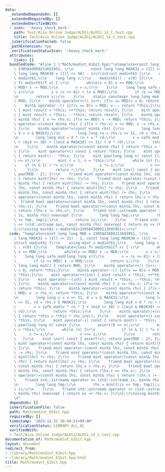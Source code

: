 ```yaml
---
data:
  _extendedDependsOn: []
  _extendedRequiredBy: []
  _extendedVerifiedWith:
  - icon: ':heavy_check_mark:'
    path: Test/Aizu Online Judge/ALDS1/ALDS1_14_C.test.cpp
    title: Test/Aizu Online Judge/ALDS1/ALDS1_14_C.test.cpp
  _isVerificationFailed: false
  _pathExtension: hpp
  _verificationStatusIcon: ':heavy_check_mark:'
  attributes:
    links: []
  bundledCode: "#line 1 \"Math/modint_61bit.hpp\"\ntemplate<const long long MOD =\
    \ 2305843009213693951, \r\n        const long long MASK31 = (1ll << 31) - 1, const\
    \ long long MASK30 = (1ll << 30) - 1>\r\nstruct modint61 {\r\n    using mint =\
    \ modint61;\r\n    long long v;\r\n    modint61() : v(0) {}\r\n    template<class\
    \ T> modint61(T x) { \r\n        while(x < 0) x += MOD;\r\n        while(x >=\
    \ MOD) x -= MOD;\r\n        v = x;\r\n    }\r\n    long long safe_mod(long long\
    \ x){\r\n        x = (x >> 61) + (x & MOD);\r\n        if (x >= MOD) x -= MOD;\r\
    \n        return x;\r\n    }\r\n    static constexpr long long mod() { return\
    \ MOD; }\r\n    mint& operator++() {v++; if(v == MOD)v = 0; return *this;}\r\n\
    \    mint& operator--() {if(v == 0)v = MOD; v--; return *this;}\r\n    mint operator++(int)\
    \ { mint result = *this; ++*this; return result; }\r\n    mint operator--(int)\
    \ { mint result = *this; --*this; return result; }\r\n    mint& operator+=(const\
    \ mint& rhs) { v += rhs.v; if(v >= MOD) v -= MOD; return *this; }\r\n    mint&\
    \ operator-=(const mint& rhs) { if(v < rhs.v) v += MOD; v -= rhs.v; return *this;\
    \ }\r\n    mint& operator*=(const mint& rhs) {\r\n        long long u = v >> 31,\
    \ d = v & MASK31;\r\n        long long ru = rhs.v >> 31, rd = rhs.v & MASK31;\r\
    \n        long long mid = d * ru + u * rd;\r\n        v = safe_mod(u * ru * 2\
    \ + (mid >> 30) + ((mid & MASK30) << 31) + d * rd);\r\n        return *this;\r\
    \n    }\r\n    mint& operator/=(const mint& rhs) { return *this = *this * rhs.inv();\
    \ }\r\n    mint operator+() const { return *this; }\r\n    mint operator-() const\
    \ { return mint() - *this; }\r\n    mint pow(long long n) const {\r\n        assert(0\
    \ <= n);\r\n        mint r = 1, x = *this;\r\n        while (n) {\r\n        \
    \    if (n & 1) r *= x;\r\n            x *= x;\r\n            n >>= 1;\r\n   \
    \     }\r\n        return r;\r\n    }\r\n    mint inv() const { assert(v); return\
    \ pow(MOD - 2); }\r\n    friend mint operator+(const mint& lhs, const mint& rhs)\
    \ { return mint(lhs) += rhs; }\r\n    friend mint operator-(const mint& lhs, const\
    \ mint& rhs) { return mint(lhs) -= rhs; }\r\n    friend mint operator*(const mint&\
    \ lhs, const mint& rhs) { return mint(lhs) *= rhs; }\r\n    friend mint operator/(const\
    \ mint& lhs, const mint& rhs) { return mint(lhs) /= rhs; }\r\n    friend bool\
    \ operator<(const mint& lhs, const mint& rhs) { return lhs.v < rhs.v; }\r\n  \
    \  friend bool operator==(const mint& lhs, const mint& rhs) { return (lhs.v ==\
    \ rhs.v); }\r\n    friend bool operator!=(const mint& lhs, const mint& rhs) {\
    \ return (lhs.v != rhs.v); }\r\n    friend std::istream& operator >> (std::istream&\
    \ is, mint& rhs) noexcept {\r\n        long long tmp;\r\n        rhs = mint{(is\
    \ >> tmp, tmp)};\r\n        return is;\r\n    }\r\n    friend std::ostream& operator\
    \ << (std::ostream &os, const mint& rhs) noexcept { return os << rhs.v; }\r\n\
    };\r\nusing mint61 = modint61<2305843009213693951>;\r\n"
  code: "template<const long long MOD = 2305843009213693951, \r\n        const long\
    \ long MASK31 = (1ll << 31) - 1, const long long MASK30 = (1ll << 30) - 1>\r\n\
    struct modint61 {\r\n    using mint = modint61;\r\n    long long v;\r\n    modint61()\
    \ : v(0) {}\r\n    template<class T> modint61(T x) { \r\n        while(x < 0)\
    \ x += MOD;\r\n        while(x >= MOD) x -= MOD;\r\n        v = x;\r\n    }\r\n\
    \    long long safe_mod(long long x){\r\n        x = (x >> 61) + (x & MOD);\r\n\
    \        if (x >= MOD) x -= MOD;\r\n        return x;\r\n    }\r\n    static constexpr\
    \ long long mod() { return MOD; }\r\n    mint& operator++() {v++; if(v == MOD)v\
    \ = 0; return *this;}\r\n    mint& operator--() {if(v == 0)v = MOD; v--; return\
    \ *this;}\r\n    mint operator++(int) { mint result = *this; ++*this; return result;\
    \ }\r\n    mint operator--(int) { mint result = *this; --*this; return result;\
    \ }\r\n    mint& operator+=(const mint& rhs) { v += rhs.v; if(v >= MOD) v -= MOD;\
    \ return *this; }\r\n    mint& operator-=(const mint& rhs) { if(v < rhs.v) v +=\
    \ MOD; v -= rhs.v; return *this; }\r\n    mint& operator*=(const mint& rhs) {\r\
    \n        long long u = v >> 31, d = v & MASK31;\r\n        long long ru = rhs.v\
    \ >> 31, rd = rhs.v & MASK31;\r\n        long long mid = d * ru + u * rd;\r\n\
    \        v = safe_mod(u * ru * 2 + (mid >> 30) + ((mid & MASK30) << 31) + d *\
    \ rd);\r\n        return *this;\r\n    }\r\n    mint& operator/=(const mint& rhs)\
    \ { return *this = *this * rhs.inv(); }\r\n    mint operator+() const { return\
    \ *this; }\r\n    mint operator-() const { return mint() - *this; }\r\n    mint\
    \ pow(long long n) const {\r\n        assert(0 <= n);\r\n        mint r = 1, x\
    \ = *this;\r\n        while (n) {\r\n            if (n & 1) r *= x;\r\n      \
    \      x *= x;\r\n            n >>= 1;\r\n        }\r\n        return r;\r\n \
    \   }\r\n    mint inv() const { assert(v); return pow(MOD - 2); }\r\n    friend\
    \ mint operator+(const mint& lhs, const mint& rhs) { return mint(lhs) += rhs;\
    \ }\r\n    friend mint operator-(const mint& lhs, const mint& rhs) { return mint(lhs)\
    \ -= rhs; }\r\n    friend mint operator*(const mint& lhs, const mint& rhs) { return\
    \ mint(lhs) *= rhs; }\r\n    friend mint operator/(const mint& lhs, const mint&\
    \ rhs) { return mint(lhs) /= rhs; }\r\n    friend bool operator<(const mint& lhs,\
    \ const mint& rhs) { return lhs.v < rhs.v; }\r\n    friend bool operator==(const\
    \ mint& lhs, const mint& rhs) { return (lhs.v == rhs.v); }\r\n    friend bool\
    \ operator!=(const mint& lhs, const mint& rhs) { return (lhs.v != rhs.v); }\r\n\
    \    friend std::istream& operator >> (std::istream& is, mint& rhs) noexcept {\r\
    \n        long long tmp;\r\n        rhs = mint{(is >> tmp, tmp)};\r\n        return\
    \ is;\r\n    }\r\n    friend std::ostream& operator << (std::ostream &os, const\
    \ mint& rhs) noexcept { return os << rhs.v; }\r\n};\r\nusing mint61 = modint61<2305843009213693951>;\r\
    \n"
  dependsOn: []
  isVerificationFile: false
  path: Math/modint_61bit.hpp
  requiredBy: []
  timestamp: '2023-12-31 10:44:52+09:00'
  verificationStatus: LIBRARY_ALL_AC
  verifiedWith:
  - Test/Aizu Online Judge/ALDS1/ALDS1_14_C.test.cpp
documentation_of: Math/modint_61bit.hpp
layout: document
redirect_from:
- /library/Math/modint_61bit.hpp
- /library/Math/modint_61bit.hpp.html
title: Math/modint_61bit.hpp
---
```

